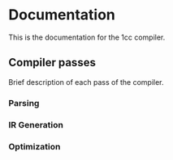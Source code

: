 # Documentation

This is the documentation for the 1cc compiler.

## Compiler passes

Brief description of each pass of the compiler.

### Parsing
### IR Generation
### Optimization

